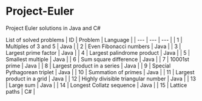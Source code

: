 # Project-Euler
Project Euler solutions in Java and C#

List of solved problems
| ID | Problem | Language |
| --- | --- | --- |
| 1 | Multiples of 3 and 5 | Java |
| 2 | Even Fibonacci numbers | Java |
| 3 | Largest prime factor | Java |
| 4 | Largest palindrome product | Java |
| 5 | Smallest multiple | Java |
| 6 | Sum square difference | Java |
| 7 | 10001st prime | Java |
| 8 | Largest product in a series | Java |
| 9 | Special Pythagorean triplet | Java |
| 10 | Summation of primes | Java |
| 11 | Largest product in a grid | Java |
| 12 | Highly divisible triangular number | Java |
| 13 | Large sum | Java |
| 14 | Longest Collatz sequence | Java |
| 15 | Lattice paths | C# |
